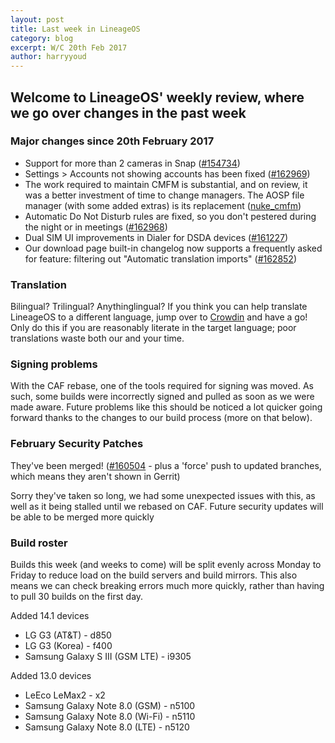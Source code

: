 ```yaml
---
layout: post
title: Last week in LineageOS
category: blog
excerpt: W/C 20th Feb 2017
author: harryyoud
---
```


## Welcome to LineageOS' weekly review, where we go over changes in the past week

### Major changes since 20th February 2017

* Support for more than 2 cameras in Snap ([#154734](http://review.lineageos.org/#/c/154734))
* Settings > Accounts not showing accounts has been fixed ([#162969](http://review.lineageos.org/#/c/162969))
* The work required to maintain CMFM is substantial, and on review, it was a better investment of time to change managers. The AOSP file manager (with some added extras) is its replacement ([nuke_cmfm](http://review.lineageos.org/#/q/topic:nuke_cmfm))
* Automatic Do Not Disturb rules are fixed, so you don't pestered during the night or in meetings ([#162968](http://review.lineageos.org/#/c/162968))
* Dual SIM UI improvements in Dialer for DSDA devices ([#161227](http://review.lineageos.org/#/c/161227))
* Our download page built-in changelog now supports a frequently asked for feature: filtering out "Automatic translation imports" ([#162852](http://review.lineageos.org/#/c/162852))

### Translation

Bilingual? Trilingual? Anythinglingual?
If you think you can help translate LineageOS to a different language, jump over to [Crowdin](http://crowdin.com/project/lineageos) and have a go!
Only do this if you are reasonably literate in the target language; poor translations waste both our and your time. 

### Signing problems
With the CAF rebase, one of the tools required for signing was moved. As such, some builds were incorrectly signed and pulled as soon as we were made aware.
Future problems like this should be noticed a lot quicker going forward thanks to the changes to our build process (more on that below). 

### February Security Patches

They've been merged! ([#160504](https://review.lineageos.org/#/c/160504/) - plus a 'force' push to updated branches, which means they aren't shown in Gerrit)

Sorry they've taken so long, we had some unexpected issues with this, as well as it being stalled until we rebased on CAF. 
Future security updates will be able to be merged more quickly

### Build roster

Builds this week (and weeks to come) will be split evenly across Monday to Friday to reduce load on the build servers and build mirrors.
This also means we can check breaking errors much more quickly, rather than having to pull 30 builds on the first day. 

Added 14.1 devices

* LG G3 (AT&T) - d850
* LG G3 (Korea) - f400
* Samsung Galaxy S III (GSM LTE) - i9305

Added 13.0 devices

* LeEco LeMax2 - x2
* Samsung Galaxy Note 8.0 (GSM) - n5100
* Samsung Galaxy Note 8.0 (Wi-Fi) - n5110
* Samsung Galaxy Note 8.0 (LTE) - n5120
